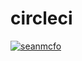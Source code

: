 # circleci

[![seanmcfo](https://circleci.com/gh/seanmcfo/circleci.svg?style=shield)](https://app.circleci.com/pipelines/github/seanmcfo/circleci)
